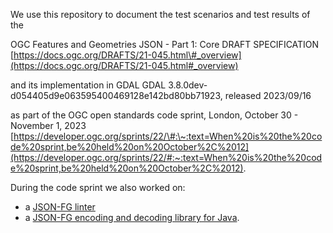 We use this repository to document the test scenarios and test results of the

OGC Features and Geometries JSON - Part 1: Core DRAFT SPECIFICATION
[https://docs.ogc.org/DRAFTS/21-045.html\#_overview](https://docs.ogc.org/DRAFTS/21-045.html#_overview)

and its implementation in GDAL GDAL
3.8.0dev-d054405d9e063595400469128e142bd80bb71923, released 2023/09/16

as part of the OGC open standards code sprint, London, October 30 - November 1,
2023
[https://developer.ogc.org/sprints/22/\#:\~:text=When%20is%20the%20code%20sprint,be%20held%20on%20October%2C%2012](https://developer.ogc.org/sprints/22/#:~:text=When%20is%20the%20code%20sprint,be%20held%20on%20October%2C%2012).

During the code sprint we also worked on:
- a [JSON-FG linter](https://github.com/Geonovum-labs/json-fg-linter)
- a [JSON-FG encoding and decoding library for Java](https://github.com/Geonovum-labs/json-fg-java).
